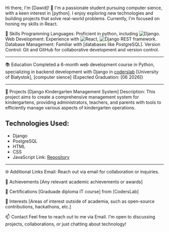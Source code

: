 Hi there, I'm [Dawid]! 👋
I'm a passionate student pursuing computer sience, with a keen interest in [python]. I enjoy exploring new technologies and building projects that solve real-world problems. Currently, I'm focused on honing my skills in React.

🌟 Skills
Programming Languages: Proficient in python, including ![Django](https://img.shields.io/badge/-Django-092E20?style=flat-square&logo=django&logoColor=white).
Web Development: Experience with  ![React](https://img.shields.io/badge/-React-61DAFB?style=flat-square&logo=react&logoColor=black), ![Django REST framework](https://img.shields.io/badge/-Django%20REST%20framework-092E20?style=flat-square&logo=django&logoColor=white).
Database Management: Familiar with [databases like PostgreSQL].
Version Control: Git and GitHub for collaborative development and version control.

---

📚 Education
Completed a 6-month web development course in Python, specializing in backend development with Django in [coderslab](https://coderslab.pl/pl?utm_source=google&utm_medium=cpc&utm_campaign=ga_brand_coders-lab_brand_1%202_%5Bmax-clk%5D&utm_content=&utm_term=coderslab&utm_dvc=c_&utm_match=e&utm_pos=&utm_net=g&utm_plc=&id=157065575486&gclid=Cj0KCQjw97SzBhDaARIsAFHXUWDBwI6US2ZqG6h3lD7tITzW5ThmW6zvxEqU1smxUvJy7bhBcc3FP_QaAh_PEALw_wcB&utm_adgroup=&gad_source=1)
[University of Białystok], [computer sience] (Expected Graduation: [06 2026])

---

🚀 Projects
[Django Kindergarten Management System]
Description: This project aims to create a comprehensive management system for kindergartens, providing administrators, teachers, and parents with tools to efficiently manage various aspects of kindergarten operations.
## Technologies Used:
- Django
- PostgreSQL
- HTML
- CSS
- JavaScript
Link: [Repository](https://github.com/DawidSzoka1/KindergartenDjangoDev)

---

🌐 Additional Links
Email: Reach out via email for collaboration or inquiries.

🌟 Achievements
[Any relevant academic achievements or awards]

📝 Certifications
[Graduade diploma IT course] from [CodersLab]

🌱 Interests
[Areas of interest outside of academia, such as open-source contributions, hackathons, etc.]

📫 Contact
Feel free to reach out to me via Email. I'm open to discussing projects, collaborations, or just chatting about technology!
